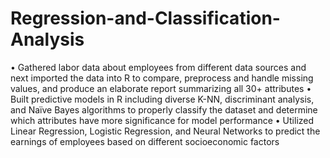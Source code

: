 # Regression-and-Classification-Analysis
• Gathered labor data about employees from different data sources and next imported the data into R to compare, preprocess and handle missing values, and produce an elaborate report summarizing all 30+ attributes 
• Built predictive models in R including diverse K-NN, discriminant analysis, and Naïve Bayes algorithms to properly classify the dataset and determine which attributes have more significance for model performance 
• Utilized Linear Regression, Logistic Regression, and Neural Networks to predict the earnings of employees based on different socioeconomic factors
